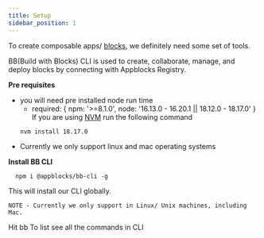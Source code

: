 ```yaml
---
title: Setup
sidebar_position: 1
---
```


To create composable apps/ [blocks](/docs/core-concepts/core#block), we definitely need some set of tools.

BB(Build with Blocks) CLI is used to create, collaborate, manage, and deploy blocks by connecting with Appblocks Registry.

**Pre requisites**

* you will need pre installed node run time 
  - required: { npm: '>=8.1.0', node: '16.13.0 - 16.20.1 || 18.12.0 - 18.17.0' }
  If you are using [NVM](https://github.com/nvm-sh/nvm) run the following command
  ```
  nvm install 18.17.0
  ```
* Currently we only support linux and mac operating systems

**Install BB CLI**
```
  npm i @appblocks/bb-cli -g
```
This will install our CLI globally.

```NOTE - Currently we only support in Linux/ Unix machines, including Mac.```

Hit bb To list see all the commands in CLI

